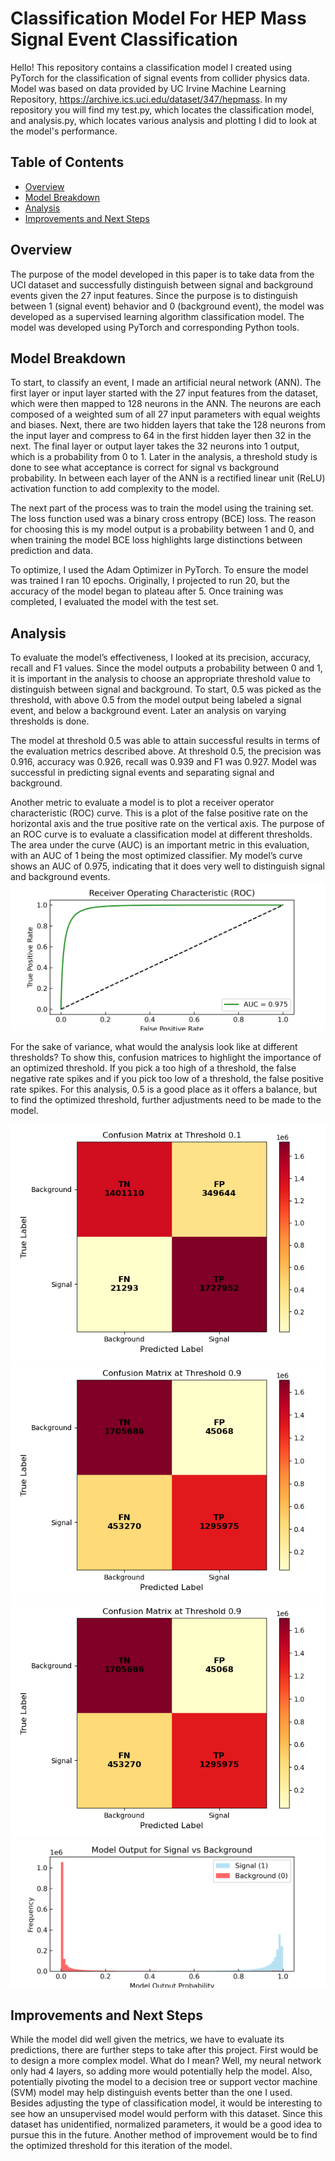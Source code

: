 # Classification Model For HEP Mass Signal Event Classification
Hello! This repository contains a classification model I created using PyTorch for the classification of signal events from collider physics data. Model was based on data provided by UC Irvine Machine Learning Repository, https://archive.ics.uci.edu/dataset/347/hepmass. In my repository you will find my test.py, which locates the classification model, and analysis.py, which locates various analysis and plotting I did to look at the model's performance.
## Table of Contents
- [Overview](#Overview)
- [Model Breakdown](#model-breakdown)
- [Analysis](#analysis)
- [Improvements and Next Steps](#improvements-and-next-steps)
## Overview
The purpose of the model developed in this paper is to take data from the UCI dataset and successfully distinguish between signal and background events given the 27 input features. Since the purpose is to distinguish between 1 (signal event) behavior and 0 (background event), the model was developed as a supervised learning algorithm classification model. The model was developed using PyTorch and corresponding Python tools.
## Model Breakdown
  To start, to classify an event, I made an artificial neural network (ANN). The first layer or input layer started with the 27 input features from the dataset, which were then mapped to 128 neurons in the ANN. The neurons are each composed of a weighted sum of all 27 input parameters with equal weights and biases. Next, there are two hidden layers that take the 128 neurons from the input layer and compress to 64 in the first hidden layer then 32 in the next. The final layer or output layer takes the 32 neurons into 1 output, which is a probability from 0 to 1. Later in the analysis, a threshold study is done to see what acceptance is correct for signal vs background probability. In between each layer of the ANN is a rectified linear unit (ReLU) activation function to add complexity to the model.

  The next part of the process was to train the model using the training set. The loss function used was a binary cross entropy (BCE) loss. The reason for choosing this is my model output is a probability between 1 and 0, and when training the model BCE loss highlights large distinctions between prediction and data. 

  To optimize, I used the Adam Optimizer in PyTorch. To ensure the model was trained I ran 10 epochs. Originally, I projected to run 20, but the accuracy of the model began to plateau after 5. Once training was completed, I evaluated the model with the test set. 
## Analysis
  To evaluate the model’s effectiveness, I looked at its precision, accuracy, recall and F1 values. Since the model outputs a probability between 0 and 1, it is important in the analysis to choose an appropriate threshold value to distinguish between signal and background. To start, 0.5 was picked as the threshold, with above 0.5 from the model output being labeled a signal event, and below a background event. Later an analysis on varying thresholds is done. 

  The model at threshold 0.5 was able to attain successful results in terms of the evaluation metrics described above. At threshold 0.5, the precision was 0.916, accuracy was 0.926, recall was 0.939 and F1 was 0.927. Model was successful in predicting signal events and separating signal and background.

  Another metric to evaluate a model is to plot a receiver operator characteristic (ROC) curve. This is a plot of the false positive rate on the horizontal axis and the true positive rate on the vertical axis. The purpose of an ROC curve is to evaluate a classification model at different thresholds. The area under the curve (AUC) is an important metric in this evaluation, with an AUC of 1 being the most optimized classifier. My model’s curve shows an AUC of 0.975, indicating that it does very well to distinguish signal and background events. 
  ![ROC Curve](ROC.png)

  For the sake of variance, what would the analysis look like at different thresholds? To show this, confusion matrices to highlight the importance of an optimized threshold. If you pick a too high of a threshold, the false negative rate spikes and if you pick too low of a threshold, the false positive rate spikes. For this analysis, 0.5 is a good place as it offers a balance, but to find the optimized threshold, further adjustments need to be made to the model. 
 
  ![CM 0.1](cm_0.1.png)
  ![CM 0.5](cm_0.9.png)
  ![CM 0.9](cm_0.9.png)
  ![Histogram](histogram_signal_background.png)
## Improvements and Next Steps
While the model did well given the metrics, we have to evaluate its predictions, there are further steps to take after this project. First would be to design a more complex model. What do I mean? Well, my neural network only had 4 layers, so adding more would potentially help the model. Also, potentially pivoting the model to a decision tree or support vector machine (SVM) model may help distinguish events better than the one I used. Besides adjusting the type of classification model, it would be interesting to see how an unsupervised model would perform with this dataset. Since this dataset has unidentified, normalized parameters, it would be a good idea to pursue this in the future. Another method of improvement would be to find the optimized threshold for this iteration of the model. 
